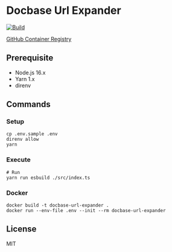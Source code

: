 # Docbase Url Expander

[![Build](https://github.com/kei711/docbase-url-expander/actions/workflows/main.yml/badge.svg)](https://github.com/kei711/docbase-url-expander/actions/workflows/main.yml)

[GitHub Container Registry](https://github.com/kei711/docbase-url-expander/pkgs/container/docbase-url-expander)

## Prerequisite

- Node.js 16.x
- Yarn 1.x
- direnv

## Commands

### Setup

```shell
cp .env.sample .env
direnv allow
yarn
```

### Execute

```shell
# Run
yarn run esbuild ./src/index.ts
```

### Docker

```shell
docker build -t docbase-url-expander .
docker run --env-file .env --init --rm docbase-url-expander
```

## License

MIT
